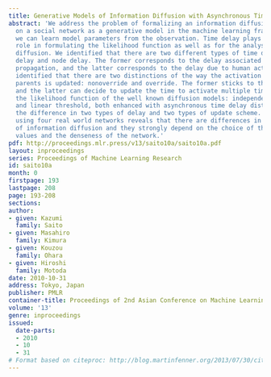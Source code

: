 ```yaml
---
title: Generative Models of Information Diffusion with Asynchronous Timedelay
abstract: 'We address the problem of formalizing an information diffusion process
  on a social network as a generative model in the machine learning framework so that
  we can learn model parameters from the observation. Time delay plays an important
  role in formulating the likelihood function as well as for the analyses of information
  diffusion. We identified that there are two different types of time delay: link
  delay and node delay. The former corresponds to the delay associated with information
  propagation, and the latter corresponds to the delay due to human action. We further
  identified that there are two distinctions of the way the activation from the multiple
  parents is updated: nonoverride and override. The former sticks to the initial activation
  and the latter can decide to update the time to activate multiple times. We formulated
  the likelihood function of the well known diffusion models: independent cascade
  and linear threshold, both enhanced with asynchronous time delay distinguishing
  the difference in two types of delay and two types of update scheme. Simulation
  using four real world networks reveals that there are differences in the spread
  of information diffusion and they strongly depend on the choice of the parameter
  values and the denseness of the network.'
pdf: http://proceedings.mlr.press/v13/saito10a/saito10a.pdf
layout: inproceedings
series: Proceedings of Machine Learning Research
id: saito10a
month: 0
firstpage: 193
lastpage: 208
page: 193-208
sections: 
author:
- given: Kazumi
  family: Saito
- given: Masahiro
  family: Kimura
- given: Kouzou
  family: Ohara
- given: Hiroshi
  family: Motoda
date: 2010-10-31
address: Tokyo, Japan
publisher: PMLR
container-title: Proceedings of 2nd Asian Conference on Machine Learning
volume: '13'
genre: inproceedings
issued:
  date-parts:
  - 2010
  - 10
  - 31
# Format based on citeproc: http://blog.martinfenner.org/2013/07/30/citeproc-yaml-for-bibliographies/
---
```

